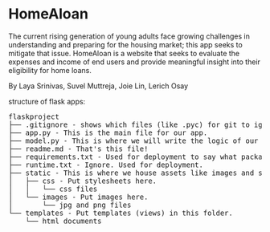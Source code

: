 # HomeAloan

The current rising generation of young adults face growing challenges in understanding and preparing for the housing market; this app seeks to mitigate that issue. HomeAloan is a website that seeks to evaluate the expenses and income of end users and provide meaningful insight into their eligibility for home loans.

By Laya Srinivas, Suvel Muttreja, Joie Lin, Lerich Osay

structure of flask apps:

<pre>
flaskproject
├── .gitignore - shows which files (like .pyc) for git to ignore.
├── app.py - This is the main file for our app.
├── model.py - This is where we will write the logic of our app.
├── readme.md - That's this file!
├── requirements.txt - Used for deployment to say what packages are needed.
├── runtime.txt - Ignore. Used for deployment.
├── static - This is where we house assets like images and stylesheets.
│   ├── css - Put stylesheets here.
│   │   └── css files
│   └── images - Put images here.
│       └── jpg and png files
└── templates - Put templates (views) in this folder.
    └── html documents
</pre>
